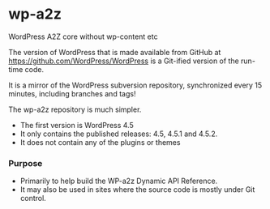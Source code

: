 # wp-a2z
WordPress A2Z core without wp-content etc


The version of WordPress that is made available from GitHub at https://github.com/WordPress/WordPress is a 
Git-ified version of the run-time code.

It is a mirror of the WordPress subversion repository, synchronized every 15 minutes, including branches and tags! 

The wp-a2z repository is much simpler. 

- The first version is WordPress 4.5
- It only contains the published releases: 4.5, 4.5.1 and 4.5.2.
- It does not contain any of the plugins or themes


### Purpose
- Primarily to help build the WP-a2z Dynamic API Reference.
- It may also be used in sites where the source code is mostly under Git control.




